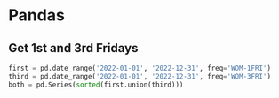 Pandas
================================

## Get 1st and 3rd Fridays

```python
first = pd.date_range('2022-01-01', '2022-12-31', freq='WOM-1FRI')
third = pd.date_range('2022-01-01', '2022-12-31', freq='WOM-3FRI')
both = pd.Series(sorted(first.union(third)))
```
